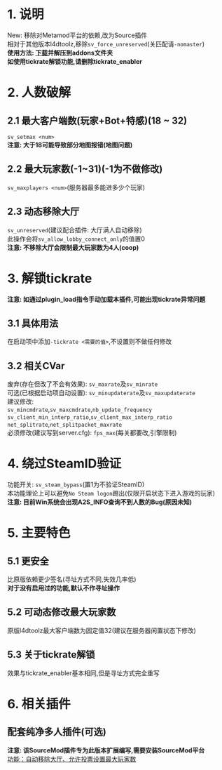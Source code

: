 # 1. 说明
New: 移除对Metamod平台的依赖,改为Source插件  
相对于其他版本l4dtoolz,移除`sv_force_unreserved`(关匹配请`-nomaster`)  
**使用方法: [下载](https://github.com/lakwsh/l4dtoolz/releases/latest)并解压到addons文件夹**  
**如使用tickrate解锁功能,请删除tickrate_enabler**

# 2. 人数破解
## 2.1 最大客户端数(玩家+Bot+特感)(18 ~ 32)
`sv_setmax <num>`  
**注意: 大于18可能导致部分地图报错(地图问题)**
## 2.2 最大玩家数(-1~31)(-1为不做修改)
`sv_maxplayers <num>`(服务器最多能进多少个玩家)
## 2.3 动态移除大厅
`sv_unreserved`(建议配合插件: 大厅满人自动移除)  
此操作会将`sv_allow_lobby_connect_only`的值置0  
**注意: 不移除大厅会限制最大玩家数为4人(coop)**

# 3. 解锁tickrate
**注意: 如通过plugin_load指令手动加载本插件,可能出现tickrate异常问题**
## 3.1 具体用法
在启动项中添加`-tickrate <需要的值>`,不设置则不做任何修改
## 3.2 相关CVar
废弃(存在但改了不会有效果): `sv_maxrate`及`sv_minrate`  
可选(已根据启动项自动设置): `sv_minupdaterate`及`sv_maxupdaterate`  
建议修改:  
`sv_mincmdrate`,`sv_maxcmdrate`,`nb_update_frequency`  
`sv_client_min_interp_ratio`,`sv_client_max_interp_ratio`  
`net_splitrate`,`net_splitpacket_maxrate`  
必须修改(建议写到server.cfg): `fps_max`(每关都要改,引擎限制)

# 4. 绕过SteamID验证
功能开关: `sv_steam_bypass`(置1为不验证SteamID)  
本功能理论上可以避免`No Steam logon`踢出(仅限开启状态下进入游戏的玩家)  
**注意: 目前Win系统会出现A2S_INFO查询不到人数的Bug(原因未知)**

# 5. 主要特色
## 5.1 更安全
比原版依赖更少签名(寻址方式不同,失效几率低)  
**对于没有启用过的功能,默认不作寻址操作**
## 5.2 可动态修改最大玩家数
原版l4dtoolz最大客户端数为固定值32(建议在服务器闲置状态下修改)
## 5.3 关于tickrate解锁
效果与tickrate_enabler基本相同,但是寻址方式完全重写

# 6. 相关插件
## 配套纯净多人插件(可选)
**注意: 该SourceMod插件专为此版本扩展编写,需要安装SourceMod平台**  
[功能：自动移除大厅、允许投票设置最大玩家数](https://github.com/lakwsh/l4d2_rmc)
